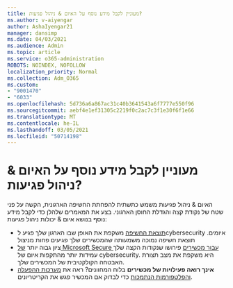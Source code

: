 ```yaml
---
title: מעוניין לקבל מידע נוסף על האיום & ניהול פגיעות?
ms.author: v-aiyengar
author: AshaIyengar21
manager: dansimp
ms.date: 04/03/2021
ms.audience: Admin
ms.topic: article
ms.service: o365-administration
ROBOTS: NOINDEX, NOFOLLOW
localization_priority: Normal
ms.collection: Adm_O365
ms.custom:
- "9001470"
- "6033"
ms.openlocfilehash: 5d736a6a867ac31c40b3641543a6f7777e550f96
ms.sourcegitcommit: aebf4e1ef31305c2219f0c2ac7c3f1e30f6f1e66
ms.translationtype: MT
ms.contentlocale: he-IL
ms.lasthandoff: 03/05/2021
ms.locfileid: "50714198"
---
```

# <a name="need-to-know-more-on-threat--vulnerability-management"></a>מעוניין לקבל מידע נוסף על האיום & ניהול פגיעות?

האיום & ניהול פגיעות משמש כתשתית להפחתת החשיפה הארגונית, הקשה על פני שטח של נקודת קצה והגדלת החוסן הארגוני. בצע את המאמרים שלהלן כדי לקבל מידע נוסף בנושא איום & יכולות ניהול פגיעות:

- [תוצאת החשיפה](https://docs.microsoft.com/windows/security/threat-protection/microsoft-defender-atp/tvm-exposure-score) משקפת את האופן שבו הארגון שלך פגיע לcybersecurity איומים. תוצאת חשיפה נמוכה משמעותה שהמכשירים שלך פגיעים פחות מניצול
- ציון גבוה יותר [של Microsoft Secure עבור מכשירים](https://docs.microsoft.com/windows/security/threat-protection/microsoft-defender-atp/tvm-microsoft-secure-score-devices) פירושו שנקודות הקצה שלך עמידות יותר מהתקפות איום של cybersecurity. היא משקפת את מצב תצורת האבטחה הקולקטיבית של המכשירים שלך.
- **אינך רואה פעילויות של מכשירים** בלוח המחוונים? ראה את [מערכות ההפעלה והפלטפורמות הנתמכות](https://docs.microsoft.com/windows/security/threat-protection/microsoft-defender-atp/tvm-supported-os) כדי לבדוק אם המכשיר פגש את הקריטריונים.
